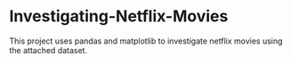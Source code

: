 # Investigating-Netflix-Movies
This project uses pandas and matplotlib to investigate netflix movies using the attached dataset. 
